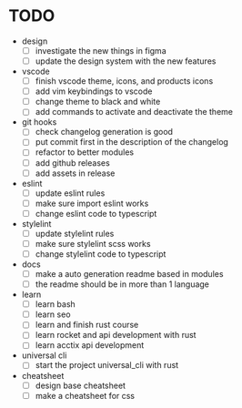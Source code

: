 # TODO

- design
  - [ ] investigate the new things in figma
  - [ ] update the design system with the new features

- vscode
  - [ ] finish vscode theme, icons, and products icons
  - [ ] add vim keybindings to vscode
  - [ ] change theme to black and white
  - [ ] add commands to activate and deactivate the theme

- git hooks
  - [ ] check changelog generation is good
  - [ ] put commit first in the description of the changelog
  - [ ] refactor to better modules
  - [ ] add github releases
  - [ ] add assets in release

- eslint
  - [ ] update eslint rules
  - [ ] make sure import eslint works
  - [ ] change eslint code to typescript

- stylelint
  - [ ] update stylelint rules
  - [ ] make sure stylelint scss works
  - [ ] change stylelint code to typescript

- docs
  - [ ] make a auto generation readme based in modules
  - [ ] the readme should be in more than 1 language

- learn
  - [ ] learn bash
  - [ ] learn seo
  - [ ] learn and finish rust course
  - [ ] learn rocket and api development with rust
  - [ ] learn acctix api development  

- universal cli
  - [ ] start the project universal_cli with rust

- cheatsheet
  - [ ] design base cheatsheet
  - [ ] make a cheatsheet for css
